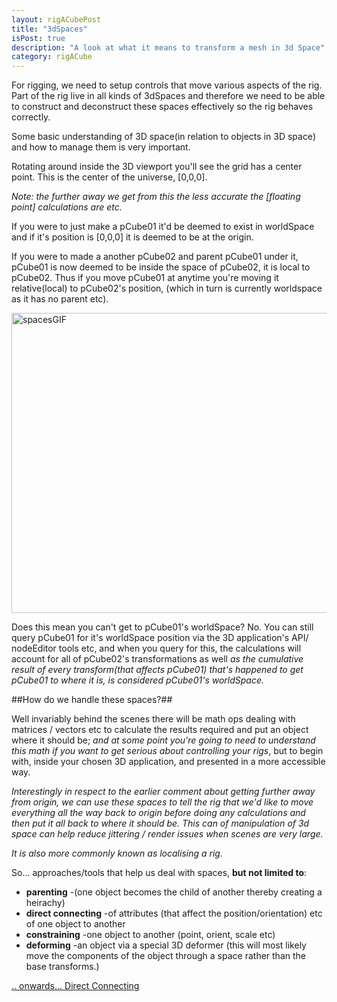 ```yaml
---
layout: rigACubePost
title: "3dSpaces"
isPost: true
description: "A look at what it means to transform a mesh in 3d Space"
category: rigACube
---
```

For rigging, we need to setup controls that move various aspects of the rig.
Part of the rig live in all kinds of 3dSpaces and therefore we need to be able to 
construct and deconstruct these spaces effectively so the rig behaves correctly.

Some basic understanding of 3D space(in relation to objects in 3D space)
and how to manage them is very important.

Rotating around inside the 3D viewport you'll see the grid has a center 
point. This is the center of the universe, [0,0,0]. 

*Note: the further away we get from this the less accurate the [floating point]
calculations are etc.*

If you were to just make a pCube01 it'd be deemed to exist in 
worldSpace and if it's position is [0,0,0] it is deemed to be at the origin.

If you were to made a another pCube02 and parent pCube01 under it, 
pCube01 is now deemed to be inside the space of pCube02, it is local to pCube02.
Thus if you move pCube01 at anytime you're moving it relative(local) to 
pCube02's position, (which in turn is currently worldspace as it has no parent etc).

<img src="http://www.anim83d.com/images/examples/spaces.gif" width="640" height="480" alt="spacesGIF">

Does this mean you can't get to pCube01's worldSpace? No. You can still 
query pCube01 for it's worldSpace position via the 3D application's API/
nodeEditor tools etc, and when you query for this, the calculations will account
for all of pCube02's transformations as well *as the cumulative result of 
every transform(that affects pCube01) that's happened to get pCube01 to
where it is, is considered pCube01's worldSpace.*

##How do we handle these spaces?##
 
Well invariably behind the scenes there will be math ops dealing with matrices
/ vectors etc to calculate the results required and put an object where 
it should be; *and at some point you're going to need to understand this 
math if you want to get serious about controlling your rigs*, but to begin 
with, inside your chosen 3D application, and presented in a more 
accessible way.

*Interestingly in respect to the earlier comment about getting further away
from origin, we can use these spaces to tell the rig that we'd like to 
move everything all the way back to origin before doing any calculations
and then put it all back to where it should be. This can of manipulation of 
3d space can help reduce jittering / render issues when scenes are very large.*

*It is also more commonly known as localising a rig.*

So... approaches/tools that help us deal with spaces, **but not limited to**:

- **parenting** -(one object becomes the child of another thereby creating a heirachy)
- **direct connecting** -of attributes (that affect the position/orientation) 
 etc of one object to another
- **constraining** -one object to another (point, orient, scale etc)
- **deforming** -an object via a special 3D deformer (this will most likely 
 move the components of the object through a space rather than the base transforms.)

[.. onwards... Direct Connecting](2019-09-12-directConnecting.md)
